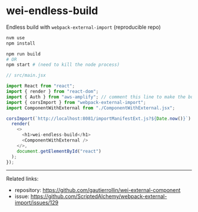 # wei-endless-build

Endless build with `webpack-external-import` (reproducible repo)

```sh
nvm use
npm install

npm run build
# OR
npm start # (need to kill the node process)
```

```js
// src/main.jsx

import React from "react";
import { render } from "react-dom";
import { Auth } from "aws-amplify"; // comment this line to make the build work
import { corsImport } from "webpack-external-import";
import ComponentWithExternal from "./ComponentWithExternal.jsx";

corsImport(`http://localhost:8081/importManifestExt.js?${Date.now()}`).then(() => {
  render(
    <>
      <h1>wei-endless-build</h1>
      <ComponentWithExternal />
    </>,
    document.getElementById("react")
  );
});
```

---



Related links:
- repository: https://github.com/gautierrollin/wei-external-component
- issue: https://github.com/ScriptedAlchemy/webpack-external-import/issues/129
